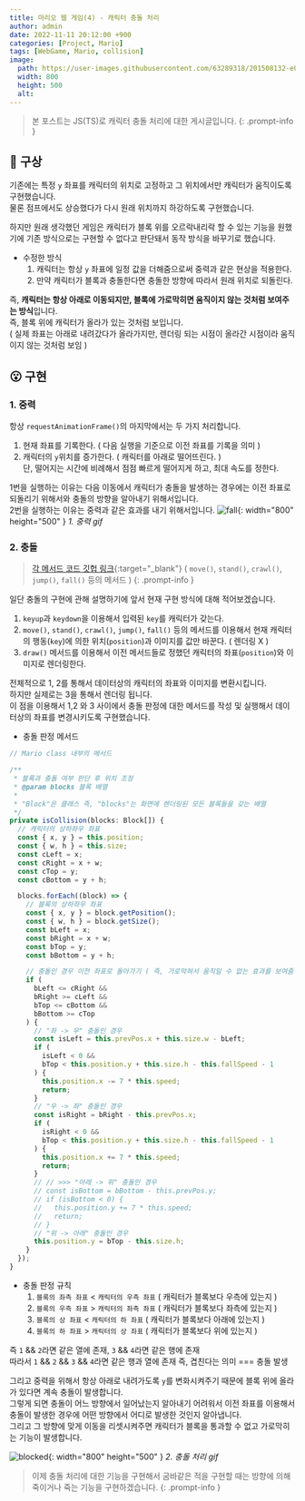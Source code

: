 ```yaml
---
title: 마리오 웹 게임(4) - 캐릭터 충돌 처리
author: admin
date: 2022-11-11 20:12:00 +900
categories: [Project, Mario]
tags: [WebGame, Mario, collision]
image:
  path: https://user-images.githubusercontent.com/63289318/201508132-e0c904d2-8082-4075-9653-39d97b8ff0f9.gif
  width: 800
  height: 500
  alt: 
---
```


> 본 포스트는 JS(TS)로 캐릭터 충돌 처리에 대한 게시글입니다.
{: .prompt-info }

## 🤔 구상
기존에는 특정 `y` 좌표를 캐릭터의 위치로 고정하고 그 위치에서만 캐릭터가 움직이도록 구현했습니다.<br />
물론 점프에서도 상승했다가 다시 원래 위치까지 하강하도록 구현했습니다.

하지만 원래 생각했던 게임은 캐릭터가 블록 위를 오르락내리락 할 수 있는 기능을 원했기에 기존 방식으로는 구현할 수 없다고 판단돼서 동작 방식을 바꾸기로 했습니다.

+ 수정한 방식
  1. 캐릭터는 항상 `y` 좌표에 일정 값을 더해줌으로써 중력과 같은 현상을 적용한다.
  2. 만약 캐릭터가 블록과 충돌한다면 충돌한 방향에 따라서 원래 위치로 되돌린다.

즉, **캐릭터는 항상 아래로 이동되지만, 블록에 가로막히면 움직이지 않는 것처럼 보여주는 방식**입니다.<br />
즉, 블록 위에 캐릭터가 올라가 있는 것처럼 보입니다.<br />
( 실제 좌표는 아래로 내려갔다가 올라가지만, 렌더링 되는 시점이 올라간 시점이라 움직이지 않는 것처럼 보임 )

## 😮 구현
### 1. 중력
항상 `requestAnimationFrame()`의 마지막에서는 두 가지 처리합니다.

1. 현재 좌표를 기록한다. ( 다음 실행을 기준으로 이전 좌표를 기록을 의미 )
2. 캐릭터의 `y`위치를 증가한다. ( 캐릭터를 아래로 떨어뜨린다. )<br />
   단, 떨어지는 시간에 비례해서 점점 빠르게 떨어지게 하고, 최대 속도를 정한다.

1번을 실행하는 이유는 다음 이동에서 캐릭터가 충돌을 발생하는 경우에는 이전 좌표로 되돌리기 위해서와 충돌의 방향을 알아내기 위해서입니다.<br />
2번을 실행하는 이유는 중력과 같은 효과를 내기 위해서입니다.
![fall](https://user-images.githubusercontent.com/63289318/201508101-27b757f6-a18a-4c4b-aa93-22097ff30696.gif){: width="800" height="500" }
_1. 중력 gif_

### 2. 충돌
> [각 메서드 코드 깃헙 링크](https://github.com/1-blue/mario/blob/master/ts/class/Mario.ts){:target="_blank"} ( `move()`, `stand()`, `crawl()`, `jump()`, `fall()` 등의 메서드 )
{: .prompt-info }

일단 충돌의 구현에 관해 설명하기에 앞서 현재 구현 방식에 대해 적어보겠습니다.
1. `keyup`과 `keydown`을 이용해서 입력된 `key`를 캐릭터가 갖는다.
2. `move()`, `stand()`, `crawl()`, `jump()`, `fall()` 등의 메서드를 이용해서 현재 캐릭터의 행동(`key`)에 의한 위치(`position`)과 이미지를 값만 바꾼다. ( 렌더링 X )
3. `draw()` 메서드를 이용해서 이전 메서드들로 정했던 캐릭터의 좌표(`position`)와 이미지로 렌더링한다.

전체적으로 1, 2를 통해서 데이터상의 캐릭터의 좌표와 이미지를 변환시킵니다.<br />
하지만 실제로는 3을 통해서 렌더링 됩니다.<br />
이 점을 이용해서 1,2 와 3 사이에서 충돌 판정에 대한 메서드를 작성 및 실행해서 데이터상의 좌표를 변경시키도록 구현했습니다.

+ 충돌 판정 메서드

```ts
// Mario class 내부의 메서드

/**
 * 블록과 충돌 여부 판단 후 위치 조정
 * @param blocks 블록 배열
 * 
 * "Block"은 클래스 즉, "blocks"는 화면에 렌더링된 모든 블록들을 갖는 배열
 */
private isCollision(blocks: Block[]) {
  // 캐릭터의 상하좌우 좌표
  const { x, y } = this.position;
  const { w, h } = this.size;
  const cLeft = x;
  const cRight = x + w;
  const cTop = y;
  const cBottom = y + h;

  blocks.forEach((block) => {
    // 블록의 상하좌우 좌표
    const { x, y } = block.getPosition();
    const { w, h } = block.getSize();
    const bLeft = x;
    const bRight = x + w;
    const bTop = y;
    const bBottom = y + h;

    // 충돌인 경우 이전 좌표로 돌아가기 ( 즉, 가로막혀서 움직일 수 없는 효과를 보여줌 )
    if (
      bLeft <= cRight &&
      bRight >= cLeft &&
      bTop <= cBottom &&
      bBottom >= cTop
    ) {
      // "좌 -> 우" 충돌인 경우
      const isLeft = this.prevPos.x + this.size.w - bLeft;
      if (
        isLeft < 0 &&
        bTop < this.position.y + this.size.h - this.fallSpeed - 1
      ) {
        this.position.x -= 7 * this.speed;
        return;
      }
      // "우 -> 좌" 충돌인 경우
      const isRight = bRight - this.prevPos.x;
      if (
        isRight < 0 &&
        bTop < this.position.y + this.size.h - this.fallSpeed - 1
      ) {
        this.position.x += 7 * this.speed;
        return;
      }
      // // >>> "아래 -> 위" 충돌인 경우
      // const isBottom = bBottom - this.prevPos.y;
      // if (isBottom < 0) {
      //   this.position.y += 7 * this.speed;
      //   return;
      // }
      // "위 -> 아래" 충돌인 경우
      this.position.y = bTop - this.size.h;
    }
  });
}
```

+ 충돌 판정 규칙
  1. `블록의 좌측 좌표` < `캐릭터의 우측 좌표` ( 캐릭터가 블록보다 우측에 있는지 )
  2. `블록의 우측 좌표` > `캐릭터의 좌측 좌표` ( 캐릭터가 블록보다 좌측에 있는지 )
  3. `블록의 상 좌표` < `캐릭터의 하 좌표` ( 캐릭터가 블록보다 아래에 있는지 )
  4. `블록의 하 좌표` > `캐릭터의 상 좌표` ( 캐릭터가 블록보다 위에 있는지 )

즉 `1` && `2`라면 같은 열에 존재, `3` && `4`라면 같은 행에 존재<br />
따라서 `1` && `2` && `3` && `4`라면 같은 행과 열에 존재 즉, 겹친다는 의미 === 충돌 발생

그리고 중력을 위해서 항상 아래로 내려가도록 `y`를 변화시켜주기 때문에 블록 위에 올라가 있다면 계속 충돌이 발생합니다.<br />
그렇게 되면 충돌이 어느 방향에서 일어났는지 알아내기 어려워서 이전 좌표를 이용해서 충돌이 발생한 경우에 어떤 방향에서 어디로 발생한 것인지 알아냅니다.<br />
그리고 그 방향에 맞게 이동을 리셋시켜주면 캐릭터가 블록을 통과할 수 없고 가로막히는 기능이 발생합니다.

![blocked](https://user-images.githubusercontent.com/63289318/201508132-e0c904d2-8082-4075-9653-39d97b8ff0f9.gif){: width="800" height="500" }
_2. 충돌 처리 gif_

> 이제 충돌 처리에 대한 기능을 구현해서 굼바같은 적을 구현할 때는 방향에 의해 죽이거나 죽는 기능을 구현하겠습니다.
{: .prompt-info }